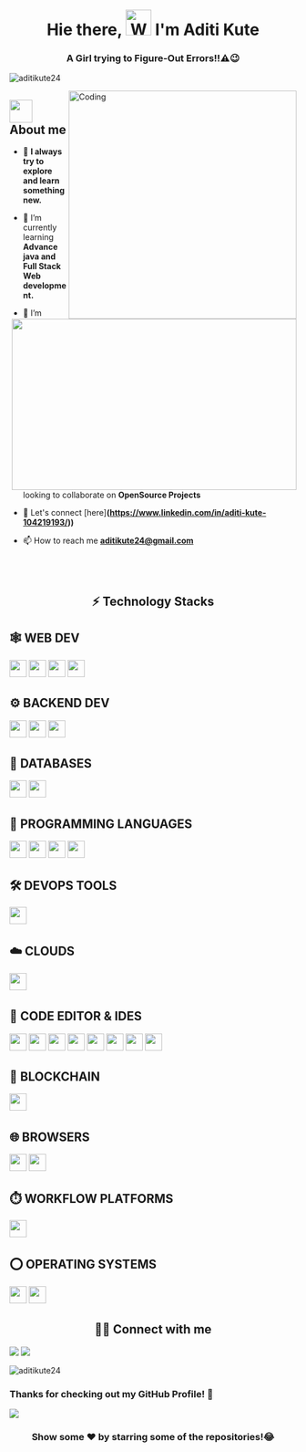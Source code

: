 <h1 align="center"> Hie there, <img src="https://raw.githubusercontent.com/nixin72/nixin72/master/wave.gif" 
         alt="Waving hand animated gif"
         height="45"
         width="45" /> I'm Aditi Kute</h1>
<h3 align="center">A Girl trying to Figure-Out Errors!!⚠️😉</h3>
<p align="left"> <img src="https://komarev.com/ghpvc/?username=aditikute24&label=Profile%20views&color=129e00&style=plastic" alt="aditikute24" /> </p>
<img align="right" alt="Coding" width="400" src="https://cdn.dribbble.com/users/2646423/screenshots/5507196/computer.gif">

## <picture><img src = "https://user-images.githubusercontent.com/64439609/213525571-a0b12213-7e89-48df-a45f-153c78f3cf5e.png" width =40px></picture> **About me**

<picture> <img align="right" src = "https://github.com/aditikute24/aditikute24/assets/108111520/97a1807a-da8a-47b4-8c9a-ab2200806cd6" width = 500px height="300"></picture>


 <p align="left">

          
- 🤩 **I always try to explore and learn something new.**
          
- 🌱 I’m currently learning **Advance java and Full Stack Web development.**
  
- 👯 I’m looking to collaborate on **OpenSource Projects**
  
- 🎉 Let's connect [here]**(https://www.linkedin.com/in/aditi-kute-104219193/))**

- 📫 How to reach me **aditikute24@gmail.com**
  
</p>


<br>
</br>


<h2 align="center"> ⚡️ Technology Stacks </h2>

## 🕸️ **WEB DEV**
<p>
<img src="https://img.shields.io/badge/HTML-E34F26?style=for-the-badge&logo=html5&logoColor=white" style="margin-bottom: 4px;" height="30px">
<img src="https://img.shields.io/badge/CSS3-1572B6?style=for-the-badge&logo=css3&logoColor=white"  style="margin-bottom: 4px;" height="30px">
<img src="https://img.shields.io/badge/JavaScript-F7DF1E?style=for-the-badge&logo=javascript&logoColor=black" style="margin-bottom: 4px;" height="30px">
<img src="https://img.shields.io/badge/Bootstrap-563D7C?style=for-the-badge&logo=bootstrap&logoColor=white"  style="margin-bottom: 4px;" height="30px">
</p>


## ⚙️ **BACKEND DEV**
<p>
<img src="https://img.shields.io/badge/Node.js-43853D?style=for-the-badge&logo=node.js&logoColor=white"  style="margin-bottom: 4px;" height="30px">
<img src="https://img.shields.io/badge/python-3670A0?style=for-the-badge&logo=python&logoColor=ffdd54" style="margin-bottom: 4px;" height="30px">
<img src="https://img.shields.io/badge/Flask-000000?style=for-the-badge&logo=flask&logoColor=white"  style="margin-bottom: 4px;" height="30px">
</p>

## 📅 **DATABASES**
<p>
<img src="https://img.shields.io/badge/MySQL-00000F?style=for-the-badge&logo=mysql&logoColor=white"  style="margin-bottom: 4px;" height="30px">
<img src="https://img.shields.io/badge/SQLite-07405E?style=for-the-badge&logo=sqlite&logoColor=white"  style="margin-bottom: 4px;" height="30px">
</p>


## 🎯 **PROGRAMMING LANGUAGES**
<p>
<img src="https://img.shields.io/badge/c++-%2300599C.svg?style=for-the-badge&logo=c%2B%2B&logoColor=white"  style="margin-bottom: 4px;" height="30px">
<img src="https://img.shields.io/badge/c%23-%23239120.svg?style=for-the-badge&logo=c-sharp&logoColor=white" style="margin-bottom: 4px;" height="30px">
<img src="https://img.shields.io/badge/java-%23ED8B00.svg?style=for-the-badge&logo=java&logoColor=white" style="margin-bottom: 4px;" height="30px">
<img src="https://img.shields.io/badge/python-3670A0?style=for-the-badge&logo=python&logoColor=ffdd54" style="margin-bottom: 4px;" height="30px">


## 🛠️ **DEVOPS TOOLS**
<p>
<img src="https://img.shields.io/badge/Linux-FCC624?style=for-the-badge&logo=linux&logoColor=black" style="margin-bottom: 4px;" height="30px">
</p>

## ☁️ **CLOUDS**
<p>
<img src="https://img.shields.io/badge/firebase-%23039BE5.svg?style=for-the-badge&logo=firebase " style="margin-bottom: 4px;" height="30px">
</p>

## 📄 **CODE EDITOR & IDES**
<p>
<img src="https://img.shields.io/badge/Visual_Studio-5C2D91?style=for-the-badge&logo=visual%20studio&logoColor=white" style="margin-bottom: 4px;" height="30px">
<img src="https://img.shields.io/badge/Visual_Studio_Code-0078D4?style=for-the-badge&logo=visual%20studio%20code&logoColor=white"  style="margin-bottom: 4px;" height="30px">
<img src="https://img.shields.io/badge/Android%20Studio-3DDC84.svg?style=for-the-badge&logo=android-studio&logoColor=white"  style="margin-bottom: 4px;" height="30px">
<img src="https://img.shields.io/badge/VIM-%2311AB00.svg?style=for-the-badge&logo=vim&logoColor=white"  style="margin-bottom: 4px;" height="30px">
<img src="https://img.shields.io/badge/Eclipse-2C2255?style=for-the-badge&logo=eclipse&logoColor=white"  style="margin-bottom: 4px;" height="30px">
<img src="https://img.shields.io/badge/Colab-F9AB00?style=for-the-badge&logo=googlecolab&color=525252"  style="margin-bottom: 4px;" height="30px">
<img src=" https://img.shields.io/badge/PyCharm-000000.svg?&style=for-the-badge&logo=PyCharm&logoColor=white"  style="margin-bottom: 4px;" height="30px">
<img src="https://img.shields.io/badge/RStudio-75AADB?style=for-the-badge&logo=RStudio&logoColor=white"  style="margin-bottom: 4px;" height="30px">
        
</p>


## 🔗 **BLOCKCHAIN**
<p>
  <img src="https://img.shields.io/badge/Solidity-Blockchain%20Development-blue?style=flat&logo=solidity" style="margin-bottom: 4px;" height="30px">
         
</p>

## 🌐 **BROWSERS**
<p>
<img src="https://img.shields.io/badge/Google%20Chrome-317cee?style=for-the-badge&logo=GoogleChrome&logoColor=white"  style="margin-bottom: 4px;" height="30px">
<img src="https://img.shields.io/badge/Firefox-FF7139?style=for-the-badge&logo=Firefox-Browser&logoColor=white"  style="margin-bottom: 4px;" height="30px">
</p>

## ⏱️ **WORKFLOW PLATFORMS**

<p>
         <img src="https://img.shields.io/badge/Jenkins-D24939?style=for-the-badge&logo=Jenkins&logoColor=white"style="margin-bottom: 4px;" height="30px">
</p>

## ⭕ **OPERATING SYSTEMS**
<p>
<img src="https://img.shields.io/badge/Windows-0078D6?style=for-the-badge&logo=windows&logoColor=white"  style="margin-bottom: 4px;" height="30px">
<img src ="https://img.shields.io/badge/Linux-FCC624?style=for-the-badge&logo=linux&logoColor=black"  style="margin-bottom: 4px;" height="30px">
</p>


## <h2 align="center"> 🤝🏻 **Connect with me** </h2>
<p align="left">
<a href = "mailto:aditikute24@gmail.com"><img src="https://img.shields.io/badge/-Gmail-%23333?style=for-the-badge&logo=gmail&logoColor=white" target="_blank"></a>
<a href="https://www.linkedin.com/in/aditi-kute-104219193/" target="_blank"><img src="https://img.shields.io/badge/-LinkedIn-%230077B5?style=for-the-badge&logo=linkedin&logoColor=white" target="_blank"></a> 

</p>

<p>
<img align="center" src="https://github-readme-stats.vercel.app/api/top-langs?username=aditikute24&show_icons=true&locale=en&layout=compact" alt="aditikute24" /></p>

### **Thanks for checking out my GitHub Profile!** 🙏

<p>

![](https://ForTheBadge.com/images/badges/built-with-love.svg)

<!-- ![](https://img.shields.io/github/followers/hicodersofficial?logo=github&style=for-the-badge&color=0891b2&labelColor=1c1917) -->

<!-- ![](https://github-readme-stats.vercel.app/api/top-langs/?username=hicodersofficial&theme=onedark) -->

</p>

                                                                                                                                
<div align="center">

### Show some ❤️ by starring some of the repositories!😂

</div>
